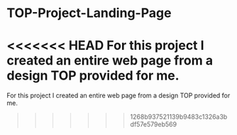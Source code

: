 # TOP-Project-Landing-Page
<<<<<<< HEAD
For this project I created an entire web page from a design TOP provided for me.
=======
For this project I created an entire web page from a design TOP provided for me.


>>>>>>> 1268b937521139b9483c1326a3bdf57e579eb569
